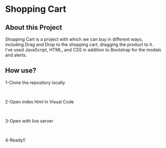 # Shopping Cart
<section>
  <h2>About this Project</h2>
</section>
Shopping Cart is a project with which we can buy in different ways, including Drag and Drop to the shopping cart, dragging the product to it.
I've used JavaScript, HTML, and CSS in addition to Bootstrap for the modals and alerts.
<section>
  <h2>How use?</h2>
</section>
<section>
  <p>1-Clone the repository locally</p><br>
  <p>2-Open index.html in Visual Code</p><br>
  <p>3-Open with live server</p><br>
  <p>4-Ready!!</p><br>
</section>
